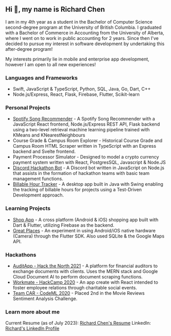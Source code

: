 ## Hi 👋, my name is Richard Chen

I am in my 4th year as a student in the Bachelor of Computer Science second-degree program at the University of British Columbia. I graduated with a Bachelor of Commerce in Accounting from the University of Alberta, where I went on to work in public accounting for 2 years. Since then I've decided to pursue my interest in software development by undertaking this after-degree program! 

My interests primarily lie in mobile and enterprise app development, however I am open to all new experiences!

### Languages and Frameworks
- Swift, JavaScript & TypeScript, Python, SQL, Java, Go, Dart, C++
- Node.js/Express, React, Flask, Firebase, Flutter, Scikit-learn

### Personal Projects
- [Spotify Song Recommender](https://github.com/KDhieb/cpsc-455-project) - A Spotify Song Recommender with a JavaScript React frontend, Node.js/Express REST API, Flask backend using a two-level retrieval machine learning pipeline trained with KMeans and KNearestNeighbours
- Course Grade & Campus Room Explorer - Historical Course Grade and Campus Room HTML Scraper written in TypeScript with an Express backend and Svelte frontend.
- Payment Processor Simulator - Designed to model a crypto currency payment system written with React, PostgresSQL, Javascript & Node.JS
- [Discord Hackathon Bot](https://github.com/rrichc/discord_hackathon_bot) - A Discord bot written in JavaScript on Node.js that assists in the formation of hackathon teams with basic team management functions.
- [Billable Hour Tracker](https://github.com/rrichc/time-tracker) - A desktop app built in Java with Swing enabling the tracking of billable hours for projects using a Test-Driven Development approach.

### Learning Projects
- [Shop App](https://github.com/rrichc/shop_app) - A cross platform (Android & iOS) shopping app built with Dart & Flutter, utilizing Firebase as the backend.
- [Great Places](https://github.com/rrichc/great_places) - An experiment in using Android/iOS native hardware (Camera) through the Flutter SDK. Also used SQLite & the Google Maps API.

### Hackathons
- [AuditApp - Hack the North 2021](https://devpost.com/software/auditapp) - A platform for financial auditors to exchange documents with clients. Uses the MERN stack and Google Cloud Document AI to perform document scraping functions.
- [Workmate - HackCamp 2020](https://devpost.com/software/workmate-kizwr0) - An app create with React intended to foster employee relations through charitable social events.
- [Team CAR - CodeML 2020](https://www.kaggle.com/c/codeml-challenge4/leaderboard) - Placed 2nd in the Movie Reviews Sentiment Analysis Challenge.

### Learn more about me
Current Resume (as of July 2023): [Richard Chen's Resume](https://github.com/rrichc/rrichc/blob/main/Richard_Chen_Resume_with_coop_header.pdf)
LinkedIn: [Richard's LinkedIn Profile](https://www.linkedin.com/in/richard-c-chen/)

<!---
rrichc/rrichc is a ✨ special ✨ repository because its `README.md` (this file) appears on your GitHub profile.
You can click the Preview link to take a look at your changes.
--->
